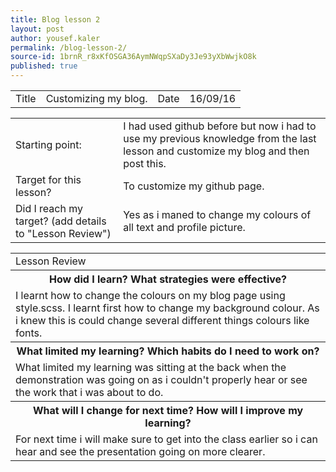 ```yaml
---
title: Blog lesson 2
layout: post
author: yousef.kaler
permalink: /blog-lesson-2/
source-id: 1brnR_r8xKfOSGA36AymNWqpSXaDy3Je93yXbWwjkO8k
published: true
---
```

<table>
  <tr>
    <td>Title</td>
    <td>Customizing my blog.</td>
    <td>Date</td>
    <td>16/09/16</td>
  </tr>
</table>


<table>
  <tr>
    <td>Starting point:</td>
    <td>I had used github before but now i had to use my previous knowledge from the last lesson and customize my blog and then post this.</td>
  </tr>
  <tr>
    <td>Target for this lesson?</td>
    <td>To customize my github page.</td>
  </tr>
  <tr>
    <td>Did I reach my target? 
(add details to "Lesson Review")</td>
    <td> Yes as i maned to change my colours of all text and profile picture.</td>
  </tr>
</table>


<table>
  <tr>
    <td>Lesson Review</td>
  </tr>
  <tr>
    <th>How did I learn? What strategies were effective? </th>
  </tr>
  <tr>
    <td>I learnt how to change the colours on my blog page using style.scss. I learnt first how to change my background colour. As i knew this is could change several different things colours like fonts. </td>
  </tr>
  <tr>
    <th>What limited my learning? Which habits do I need to work on? </th>
  </tr>
  <tr>
    <td>What limited my learning was sitting at the back when the demonstration was going on as i couldn't properly hear or see the work that i was about to do.</td>
  </tr>
  <tr>
    <th>What will I change for next time? How will I improve my learning?</th>
  </tr>
  <tr>
    <td>For next time i will make sure to get into the class earlier so i can hear and see the presentation going on more clearer.</td>
  </tr>
</table>


